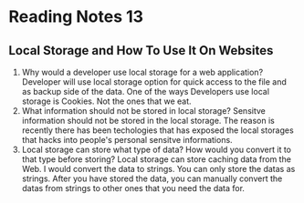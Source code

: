 # Reading Notes 13
## Local Storage and How To Use It On Websites
1. Why would a developer use local storage for a web application?
Developer will use local storage option for quick access to the file and as backup side of the data. One of the ways Developers use local storage is Cookies. Not the ones that we eat.
2. What information should not be stored in local storage?
Sensitve information should not be stored in the local storage. The reason is recently there has been techologies that has exposed the local storages that hacks into people's personal sensitve informations.
3. Local storage can store what type of data? How would you convert it to that type before storing?
Local storage can store caching data from the Web. I would convert the data to strings. You can only store the datas as strings. After you have stored the data, you can manually convert the datas from strings to other ones that you need the data for.
